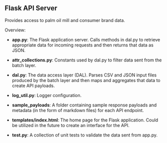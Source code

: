 ## Flask API Server

Provides access to palm oil mill and consumer brand data.

Overview:

* **app.py**: The Flask application server. Calls methods in dal.py to retrieve appropriate data for incoming requests and then returns that data as JSON.

* **attr_collections.py**: Constants used by dal.py to filter data sent from the batch layer.

* **dal.py**:  The data access layer (DAL). Parses CSV and JSON input files produced by the batch layer and then maps and aggregates that data to create API payloads.

* **log_util.py**: Logger configuration.

* **sample_payloads**: A folder containing sample response payloads and metadata (in the form of markdown files) for each API endpoint.

* **templates/index.html**: The home page for the Flask application. Could be utilized in the future to create an interface for the API.

* **test.py**: A collection of unit tests to validate the data sent from app.py.